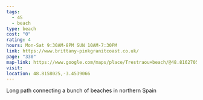 ```yaml
---
tags:
  - 4S
  - beach
type: beach
cost: "0"
rating: 4
hours: Mon-Sat 9:30AM-8PM SUN 10AM-7:30PM
link: https://www.brittany-pinkgranitcoast.co.uk/
page: "330"
map-link: https://www.google.com/maps/place/Trestraou+beach/@48.8162705,-3.4603665,16.08z/data=!4m6!3m5!1s0x48122de2f270eb47:0x7ac81f1a0e4a36fe!8m2!3d48.8164321!4d-3.4543941!16s%2Fg%2F11bc7453sj?entry=ttu&g_ep=EgoyMDI0MDkxNi4wIKXMDSoASAFQAw%3D%3D
visit: 
location: 48.8158025,-3.4539066
---
```

Long path connecting a bunch of beaches in northern Spain
